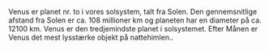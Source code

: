 Venus er planet nr. to i vores solsystem, talt fra Solen.
 Den gennemsnitlige afstand fra Solen er ca. 108 millioner km og planeten har en diameter på ca. 
 12100 km. Venus er den tredjemindste planet i solsystemet. Efter Månen er Venus det mest lysstærke objekt på nattehimlen..